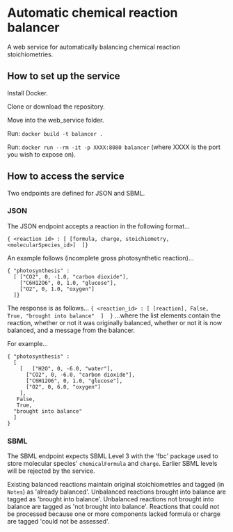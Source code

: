 # Automatic chemical reaction balancer
A web service for automatically balancing chemical reaction stoichiometries.

## How to set up the service
Install Docker.

Clone or download the repository.

Move into the web_service folder.

Run: ```docker build -t balancer .```

Run: ```docker run --rm -it -p XXXX:8080 balancer``` (where XXXX is the port you wish to expose on).

## How to access the service
Two endpoints are defined for JSON and SBML.

### JSON
The JSON endpoint accepts a reaction in the following format...
```
{ <reaction id> : [	[formula, charge, stoichiometry, <molecularSpecies_id>]  ]}
```
An example follows (incomplete gross photosynthetic reaction)...
```
{ "photosynthesis" :
  [	["CO2", 0, -1.0, "carbon dioxide"],
    ["C6H12O6", 0, 1.0, "glucose"],
    ["O2", 0, 1.0, "oxygen"]
  ]}
```
The response is as follows...
```{ <reaction_id> : [ [reaction], False, True, "brought into balance"  ]  }```
...where the list elements contain the reaction, whether or not it was originally balanced, whether or not it is now balanced, and a message from the balancer.

For example...
```
{ "photosynthesis" :
  [
    [	["H2O", 0, -6.0, "water"],
      ["CO2", 0, -6.0, "carbon dioxide"],
      ["C6H12O6", 0, 1.0, "glucose"],
      ["O2", 0, 6.0, "oxygen"]
    ],
   False,
   True,
  "brought into balance"
  ]
}

```

### SBML
The SBML endpoint expects SBML Level 3 with the 'fbc' package used to store molecular species' ```chemicalFormula``` and ```charge```. Earlier SBML levels will be rejected by the service.

Existing balanced reactions maintain original stoichiometries and tagged (in ```Notes```) as 'already balanced'.
Unbalanced reactions brought into balance are tagged as 'brought into balance'.
Unbalanced reactions not brought into balance are tagged as 'not brought into balance'.
Reactions that could not be processed because one or more components lacked formula or charge are tagged 'could not be assessed'.
